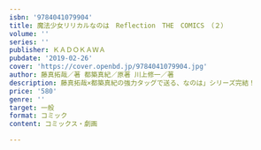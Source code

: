 ```yaml
---
isbn: '9784041079904'
title: 魔法少女リリカルなのは　Reflection　THE　COMICS　（２）
volume: ''
series: ''
publisher: ＫＡＤＯＫＡＷＡ
pubdate: '2019-02-26'
cover: 'https://cover.openbd.jp/9784041079904.jpg'
author: 藤真拓哉／著 都築真紀／原著 川上修一／著
description: 藤真拓哉×都築真紀の強力タッグで送る、なのは」シリーズ完結！
price: '580'
genre: ''
target: 一般
format: コミック
content: コミックス・劇画

---
```

